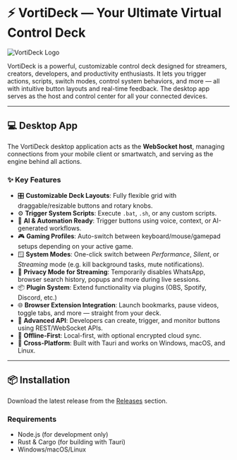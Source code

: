 # ⚡ VortiDeck — Your Ultimate Virtual Control Deck

![VortiDeck Logo](https://vortideck.com/favicon3.ico)

VortiDeck is a powerful, customizable control deck designed for streamers, creators, developers, and productivity enthusiasts. It lets you trigger actions, scripts, switch modes, control system behaviors, and more — all with intuitive button layouts and real-time feedback. The desktop app serves as the host and control center for all your connected devices.

---

## 💻 Desktop App

The VortiDeck desktop application acts as the **WebSocket host**, managing connections from your mobile client or smartwatch, and serving as the engine behind all actions.

### ✨ Key Features

- 🎛️ **Customizable Deck Layouts**: Fully flexible grid with draggable/resizable buttons and rotary knobs.
- ⚙️ **Trigger System Scripts**: Execute `.bat`, `.sh`, or any custom scripts.
- 🧠 **AI & Automation Ready**: Trigger buttons using voice, context, or AI-generated workflows.
- 🎮 **Gaming Profiles**: Auto-switch between keyboard/mouse/gamepad setups depending on your active game.
- 🪟 **System Modes**: One-click switch between *Performance*, *Silent*, or *Streaming* mode (e.g. kill background tasks, mute notifications).
- 🔐 **Privacy Mode for Streaming**: Temporarily disables WhatsApp, browser search history, popups and more during live sessions.
- 📦 **Plugin System**: Extend functionality via plugins (OBS, Spotify, Discord, etc.)
- 🌐 **Browser Extension Integration**: Launch bookmarks, pause videos, toggle tabs, and more — straight from your deck.
- 🔧 **Advanced API**: Developers can create, trigger, and monitor buttons using REST/WebSocket APIs.
- 💾 **Offline-First**: Local-first, with optional encrypted cloud sync.
- 🧩 **Cross-Platform**: Built with Tauri and works on Windows, macOS, and Linux.

---

## 📦 Installation

Download the latest release from the [Releases](https://vortideck.com/download) section.

### Requirements

- Node.js (for development only)
- Rust & Cargo (for building with Tauri)
- Windows/macOS/Linux
